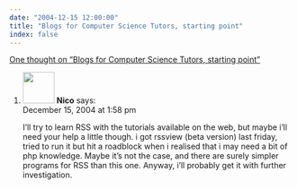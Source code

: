 ```yaml
---
date: "2004-12-15 12:00:00"
title: "Blogs for Computer Science Tutors, starting point"
index: false
---
```


[One thought on &ldquo;Blogs for Computer Science Tutors, starting point&rdquo;](/lemire/blog/2004/12-15-blogs-for-computer-science-tutors-starting-point)

<ol class="comment-list">
<li id="comment-756" class="comment even thread-even depth-1">
<div class="comment-author vcard">
<img alt src="https://secure.gravatar.com/avatar/4433f05c5e8d3733ef08ce144fdc2827?s=56&#038;d=mm&#038;r=g" srcset="https://secure.gravatar.com/avatar/4433f05c5e8d3733ef08ce144fdc2827?s=112&#038;d=mm&#038;r=g 2x" class="avatar avatar-56 photo" height="56" width="56" decoding="async" /> <b class="fn">Nico</b> <span class="says">says:</span> </div>
<div class="comment-metadata"><time datetime="2004-12-15T13:58:28+00:00">December 15, 2004 at 1:58 pm</time></a> </div>
<div class="comment-content">
<p>I&rsquo;ll try to learn RSS with the tutorials available on the web, but maybe i&rsquo;ll need your help a little though. i got rssview (beta version) last friday, tried to run it but hit a roadblock when i realised that i may need a bit of php knowledge. Maybe it&rsquo;s not the case, and there are surely simpler programs for RSS than this one. Anyway, i&rsquo;ll probably get it with further investigation.</p>
</div>
</li>
</ol>
